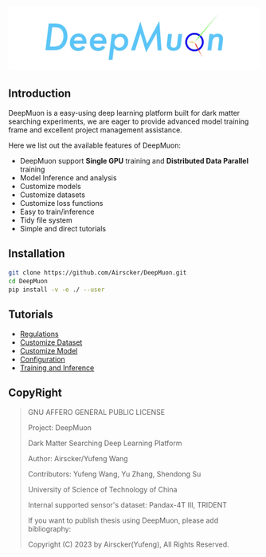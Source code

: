 # <center><img src="./Resources/DeepMuon.png" width =900px></center>

## Introduction

DeepMuon is a easy-using deep learning platform built for dark matter searching experiments, we are eager to provide advanced model training frame and excellent project management assistance.

Here we list out the available features of DeepMuon:

- DeepMuon support **Single GPU** training and **Distributed Data Parallel** training
- Model Inference and analysis
- Customize models
- Customize datasets
- Customize loss functions
- Easy to train/inference
- Tidy file system
- Simple and direct tutorials

## Installation

```bash
git clone https://github.com/Airscker/DeepMuon.git
cd DeepMuon
pip install -v -e ./ --user
```

## Tutorials

- [Regulations](./Tutorial/1.Regulations.md)
- [Customize Dataset](./Tutorial/2.Customize%20Dataset.md)
- [Customize Model](./Tutorial/3.Customize%20Model.md)
- [Configuration](./Tutorial/4.Configuration.md)
- [Training and Inference](./Tutorial/5.Training%20and%20Inference.md)

## CopyRight

> GNU AFFERO GENERAL PUBLIC LICENSE
>
> Project: DeepMuon
>
> Dark Matter Searching Deep Learning Platform
>
> Author: Airscker/Yufeng Wang
>
> Contributors: Yufeng Wang, Yu Zhang, Shendong Su
>
> University of Science of Technology of China
>
> Internal supported sensor's dataset: Pandax-4T III, TRIDENT
>
> If you want to publish thesis using DeepMuon, please add bibliography:
>
> Copyright (C) 2023 by Airscker(Yufeng), All Rights Reserved.
